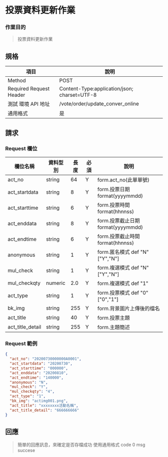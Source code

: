 # 投票資料更新作業

### 作業目的

> 投票資料更新作業

## 規格

| 項目                    | 說明                                         |
| ----------------------- | -------------------------------------------- |
| Method                  | POST                                         |
| Required Request Header | Content-Type:application/json; charset=UTF-8 |
| 測試 環境 API 地址      | /vote/order/update_conver_online             |
| 通用格式                | 是                                           |

## 請求

### Request 欄位

| 欄位名稱         | 資料型別 | 長度 | 必須 | 說明                               |
| ---------------- | -------- | ---- | ---- | ---------------------------------- |
| act_no           | string   | 64   | Y    | form.act_no(此單單號)              |
| act_startdata    | string   | 8    | Y    | form.投票日期 format(yyyymmdd)     |
| act_starttime    | string   | 6    | Y    | form.投票時間 format(hhnnss)       |
| act_enddata      | string   | 8    | Y    | form.投票截止日期 format(yyyymmdd) |
| act_endtime      | string   | 6    | Y    | form.投票截止時間 format(hhnnss)   |
| anonymous        | string   | 1    | Y    | form.匿名模式 def "N" ["Y","N"]    |
| mul_check        | string   | 1    | Y    | form.複選模式 def "N" ["Y","N"]    |
| mul_checkqty     | numeric  | 2.0  | Y    | form.複選模式 def "1"              |
| act_type         | string   | 1    | Y    | form.投票模式 def "0" ["0","1"]    |
| bk_img           | string   | 255  | Y    | form.背景圖片上傳後的檔名          |
| act_title        | string   | 40   | Y    | form.投票主題                      |
| act_title_detail | string   | 255  | Y    | form.主題簡述                      |

### Request 範例

```json
{
  "act_no": "20200730000000A0001",
  "act_startdata": "20200730",
  "act_starttime": "000000",
  "act_enddata": "20200810",
  "act_endtime": "140000",
  "anonymous": "N",
  "mul_check": "Y",
  "mul_checkqty": "4",
  "act_type": "1",
  "bk_img": "actimg001.png",
  "act_title": "xxxxxxxx活動名稱",
  "act_title_detail": "666666666"
}
```

## 回應

> 簡單的回應訊息，來確定是否存檔成功
> 使用通用格式 code 0 msg succese
